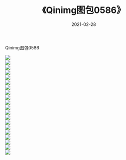 ﻿---
layout: post
title:  《Qinimg图包0586》
date:   2021-02-28
img: http://imgx.orgx.ga/Qinimg图包/Qinimg图包0586/000.jpg
categories: [美女, 清纯, 唯美]
---

Qinimg图包0586

 ![](http://imgx.orgx.ga/Qinimg图包/Qinimg图包0586/001.jpg) <br>![](http://imgx.orgx.ga/Qinimg图包/Qinimg图包0586/002.jpg) <br>![](http://imgx.orgx.ga/Qinimg图包/Qinimg图包0586/003.jpg) <br>![](http://imgx.orgx.ga/Qinimg图包/Qinimg图包0586/004.jpg) <br>![](http://imgx.orgx.ga/Qinimg图包/Qinimg图包0586/005.jpg) <br>![](http://imgx.orgx.ga/Qinimg图包/Qinimg图包0586/006.jpg) <br>![](http://imgx.orgx.ga/Qinimg图包/Qinimg图包0586/007.jpg) <br>![](http://imgx.orgx.ga/Qinimg图包/Qinimg图包0586/008.jpg) <br>![](http://imgx.orgx.ga/Qinimg图包/Qinimg图包0586/009.jpg) <br>![](http://imgx.orgx.ga/Qinimg图包/Qinimg图包0586/010.jpg) <br>![](http://imgx.orgx.ga/Qinimg图包/Qinimg图包0586/011.jpg) <br>![](http://imgx.orgx.ga/Qinimg图包/Qinimg图包0586/012.jpg) <br>![](http://imgx.orgx.ga/Qinimg图包/Qinimg图包0586/013.jpg) <br>![](http://imgx.orgx.ga/Qinimg图包/Qinimg图包0586/014.jpg) <br>![](http://imgx.orgx.ga/Qinimg图包/Qinimg图包0586/015.jpg) <br>![](http://imgx.orgx.ga/Qinimg图包/Qinimg图包0586/016.jpg) <br>![](http://imgx.orgx.ga/Qinimg图包/Qinimg图包0586/017.jpg) <br>![](http://imgx.orgx.ga/Qinimg图包/Qinimg图包0586/018.jpg) <br>![](http://imgx.orgx.ga/Qinimg图包/Qinimg图包0586/019.jpg) <br>![](http://imgx.orgx.ga/Qinimg图包/Qinimg图包0586/020.jpg) <br>